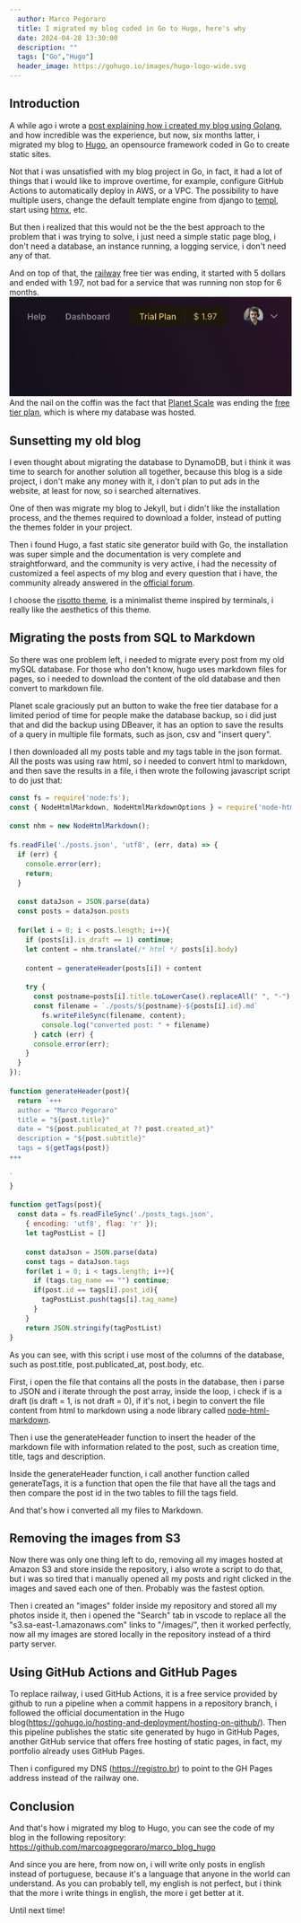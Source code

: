 ```yaml
---
  author: Marco Pegoraro
  title: I migrated my blog coded in Go to Hugo, here's why
  date: 2024-04-28 13:30:00
  description: ""
  tags: ["Go","Hugo"] 
  header_image: https://gohugo.io/images/hugo-logo-wide.svg
---
```

## Introduction

A while ago i wrote a [post explaining how i created my blog using Golang](https://pegoraro.dev/posts/como-aprendi-a-linguagem-de-programa%C3%A7%C3%A3o-go-e-utilizei-a-mesma-para-programar-meu-blog-pessoal-15), and how incredible was the experience, but now, six months latter, i migrated my blog to [Hugo](https://gohugo.io/), an opensource framework coded in Go to create static sites.

Not that i was unsatisfied with my blog project in Go, in fact, it had a lot of things that i would like to improve overtime, for example, configure GitHub Actions to automatically deploy in AWS, or a VPC. The possibility to have multiple users, change the default template engine from django to [templ](https://templ.guide/), start using [htmx](https://htmx.org/), etc.

But then i realized that this would not be the the best approach to the problem that i was trying to solve, i just need a simple static page blog, i don't need a database, an instance running, a logging service, i don't need any of that. 

And on top of that, the [railway](https://railway.app/) free tier was ending, it started with 5 dollars and ended with 1.97, not bad for a service that was running non stop for 6 months.
![railway freetier showing 1.97USD left](./railway-freetier.png)
And the nail on the coffin was the fact that [Planet Scale](https://planetscale.com/) was ending the [free tier plan](https://dev.to/lukeecart/planet-scale-is-removing-free-tier-2f17), which is where my database was hosted.

## Sunsetting my old blog

I even thought about migrating the database to DynamoDB, but i think it was time to search for another solution all together, because this blog is a side project, i don't make any money with it, i don't plan to put ads in the website, at least for now, so i searched alternatives.

One of then was migrate my blog to Jekyll, but i didn't like the installation process, and the themes required to download a folder, instead of putting the themes folder in your project.

Then i found Hugo, a fast static site generator build with Go, the installation was super simple and the documentation is very complete and straightforward, and the community is very active, i had the necessity of customized a feel aspects of my blog and every question that i have, the community already answered in the [official forum](https://discourse.gohugo.io).

I choose the [risotto theme](https://github.com/joeroe/risotto), is a minimalist theme inspired by terminals, i really like the aesthetics of this theme.

## Migrating the posts from SQL to Markdown

So there was one problem left, i needed to migrate every post from my old mySQL database. For those who don't know, hugo uses markdown files for pages, so i needed to download the content of the old database and then convert to markdown file.

Planet scale graciously put an button to wake the free tier database for a limited period of time for people make the database backup, so i did just that and did the backup using DBeaver, it has an option to save the results of a query in multiple file formats, such as json, csv and "insert query".

I then downloaded all my posts table and my tags table in the json format. All the posts was using raw html, so i needed to convert html to markdown, and then save the results in a file, i then wrote the following javascript script to do just that: 

```js
const fs = require('node:fs');
const { NodeHtmlMarkdown, NodeHtmlMarkdownOptions } = require('node-html-markdown')

const nhm = new NodeHtmlMarkdown();

fs.readFile('./posts.json', 'utf8', (err, data) => {
  if (err) {
    console.error(err);
    return;
  }

  const dataJson = JSON.parse(data)
  const posts = dataJson.posts

  for(let i = 0; i < posts.length; i++){    
    if (posts[i].is_draft == 1) continue;
    let content = nhm.translate(/* html */ posts[i].body)

    content = generateHeader(posts[i]) + content

    try {
      const postname=posts[i].title.toLowerCase().replaceAll(" ", "-")
      const filename = `./posts/${postname}-${posts[i].id}.md`
        fs.writeFileSync(filename, content);
        console.log("converted post: " + filename)
      } catch (err) {
      console.error(err);
    }    
  }
});

function generateHeader(post){
  return `+++
  author = "Marco Pegoraro"
  title = "${post.title}"
  date = "${post.publicated_at ?? post.created_at}"
  description = "${post.subtitle}"
  tags = ${getTags(post)} 
+++
  
`
}

function getTags(post){
  const data = fs.readFileSync('./posts_tags.json',
    { encoding: 'utf8', flag: 'r' });
    let tagPostList = []
    
    const dataJson = JSON.parse(data)
    const tags = dataJson.tags
    for(let i = 0; i < tags.length; i++){
      if (tags.tag_name == "") continue;
      if(post.id == tags[i].post_id){
        tagPostList.push(tags[i].tag_name)
      }     
    }
    return JSON.stringify(tagPostList)
}
```

As you can see, with this script i use most of the columns of the database, such as post.title, post.publicated_at, post.body, etc. 

First, i open the file that contains all the posts in the database, then i parse to JSON and i iterate through the post array, inside the loop, i check if is a draft (is draft = 1, is not draft = 0), if it's not, i begin to convert the file content from html to markdown using a node library called [node-html-markdown](https://www.npmjs.com/package/node-html-markdown).

Then i use the generateHeader function to insert the header of the markdown file with information related to the post, such as creation time, title, tags and description.

Inside the generateHeader function, i call another function called generateTags, it is a function that open the file that have all the tags and then compare the post id in the two tables to fill the tags field.

And that's how i converted all my files to Markdown.

## Removing the images from S3

Now there was only one thing left to do, removing all my images hosted at Amazon S3 and store inside the repository, i also wrote a script to do that, but i was so tired that i manually opened all my posts and right clicked in the images and saved each one of then. Probably was the fastest option.

Then i created an "images" folder inside my repository and stored all my photos inside it, then i opened the "Search" tab in vscode to replace all the "s3.sa-east-1.amazonaws.com" links to "/images/", then it worked perfectly, now all my images are stored locally in the repository instead of a third party server.

## Using GitHub Actions and GitHub Pages

To replace railway, i used GitHub Actions, it is a free service provided by github to run a pipeline when a commit happens in a repository branch, i followed the official documentation in the Hugo blog(https://gohugo.io/hosting-and-deployment/hosting-on-github/). Then this pipeline publishes the static site generated by hugo in GitHub Pages, another GitHub service that offers free hosting of static pages, in fact, my portfolio already uses GitHub Pages.

Then i configured my DNS (https://registro.br) to point to the GH Pages address instead of the railway one.

## Conclusion

And that's how i migrated my blog to Hugo, you can see the code of my blog in the following repository: https://github.com/marcoagpegoraro/marco_blog_hugo

And since you are here, from now on, i will write only posts in english instead of portuguese, because it's a language that anyone in the world can understand. As you can probably tell, my english is not perfect, but i think that the more i write things in english, the more i get better at it.

Until next time!